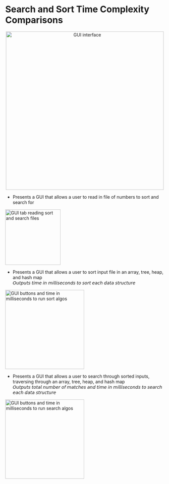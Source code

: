 # Search and Sort Time Complexity Comparisons
<p align="center">
  <img width="500" alt="GUI interface" src="https://github.com/KaveyZheng/Projects/assets/109322859/45d9bc46-7fa4-4943-9929-cc21d349538b">
</p>

- Presents a GUI that allows a user to read in file of numbers to sort and search for
<img width="175" alt="GUI tab reading sort and search files" src="https://github.com/KaveyZheng/Projects/assets/109322859/f479c9a3-f8f7-49ce-a395-da4cc3a34e6e">

- Presents a GUI that allows a user to sort input file in an array, tree, heap, and hash map
<br/> 𝘖𝘶𝘵𝘱𝘶𝘵𝘴 𝘵𝘪𝘮𝘦 𝘪𝘯 𝘮𝘪𝘭𝘭𝘪𝘴𝘦𝘤𝘰𝘯𝘥𝘴 𝘵𝘰 𝘴𝘰𝘳𝘵 𝘦𝘢𝘤𝘩 𝘥𝘢𝘵𝘢 𝘴𝘵𝘳𝘶𝘤𝘵𝘶𝘳𝘦
<img width="250" alt="GUI buttons and time in milliseconds to run sort algos" src="https://github.com/KaveyZheng/Projects/assets/109322859/a2ef925d-9149-46a1-aed9-118ef64147e6">

- Presents a GUI that allows a user to search through sorted inputs, traversing through an array, tree, heap, and hash map
<br/> 𝘖𝘶𝘵𝘱𝘶𝘵𝘴 𝘵𝘰𝘵𝘢𝘭 𝘯𝘶𝘮𝘣𝘦𝘳 𝘰𝘧 𝘮𝘢𝘵𝘤𝘩𝘦𝘴 𝘢𝘯𝘥 𝘵𝘪𝘮𝘦 𝘪𝘯 𝘮𝘪𝘭𝘭𝘪𝘴𝘦𝘤𝘰𝘯𝘥𝘴 𝘵𝘰 𝘴𝘦𝘢𝘳𝘤𝘩 𝘦𝘢𝘤𝘩 𝘥𝘢𝘵𝘢 𝘴𝘵𝘳𝘶𝘤𝘵𝘶𝘳𝘦
<img width="250" alt="GUI buttons and time in milliseconds to run search algos" src="https://github.com/KaveyZheng/Projects/assets/109322859/29c5d1b1-edf0-4fd3-99fe-b006f0c172fb">
